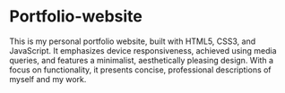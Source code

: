 # Portfolio-website
This is my personal portfolio website, built with HTML5, CSS3, and JavaScript. It emphasizes device responsiveness, achieved using media queries, and features a minimalist, aesthetically pleasing design. With a focus on functionality, it presents concise, professional descriptions of myself and my work.
